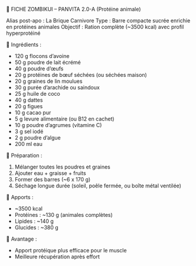 📄 FICHE ZOMBIKUI – PANVITA 2.0-A (Protéine animale)

Alias post-apo : La Brique Carnivore
Type : Barre compacte sucrée enrichie en protéines animales
Objectif : Ration complète (~3500 kcal) avec profil hyperprotéiné

🔹 Ingrédients :
- 120 g flocons d’avoine
- 50 g poudre de lait écrémé
- 40 g poudre d’œufs
- 20 g protéines de bœuf séchées (ou séchées maison)
- 20 g graines de lin moulues
- 30 g purée d’arachide ou saindoux
- 25 g huile de coco
- 40 g dattes
- 20 g figues
- 10 g cacao pur
- 5 g levure alimentaire (ou B12 en cachet)
- 10 g poudre d’agrumes (vitamine C)
- 3 g sel iodé
- 2 g poudre d’algue
- 200 ml eau

🔹 Préparation :
1. Mélanger toutes les poudres et graines
2. Ajouter eau + graisse + fruits
3. Former des barres (~6 x 170 g)
4. Séchage longue durée (soleil, poêle fermée, ou boîte métal ventilée)

🔹 Apports :
- ~3500 kcal
- Protéines : ~130 g (animales complètes)
- Lipides : ~140 g
- Glucides : ~380 g

🔹 Avantage :
- Apport protéique plus efficace pour le muscle
- Meilleure récupération après effort
